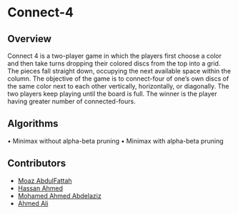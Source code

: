 # Connect-4

## Overview
Connect 4 is a two-player game in which the players first choose a color and then take turns
dropping their colored discs from the top into a grid. The pieces fall straight down, occupying
the next available space within the column. The objective of the game is to connect-four of
one’s own discs of the same color next to each other vertically, horizontally, or diagonally. The
two players keep playing until the board is full. The winner is the player having greater
number of connected-fours.

## Algorithms
• Minimax without alpha-beta pruning
• Minimax with alpha-beta pruning

## Contributors
- [Moaz AbdulFattah](https://www.github.com/Moaz2025)
- [Hassan Ahmed](https://www.github.com/hassanAhmed310)
- [Mohamed Ahmed Abdelaziz](https://www.github.com/Mohamed-Ahmed-Abdelaziz)
- [Ahmed Ali](https://www.github.com/AhmedAli3011)
